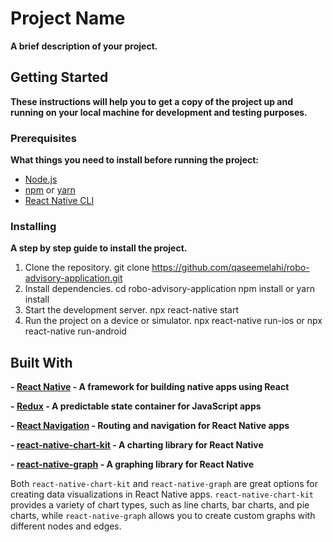 # Project Name

**A brief description of your project.**

## Getting Started

**These instructions will help you to get a copy of the project up and running on your local machine for development and testing purposes.**

### Prerequisites

**What things you need to install before running the project:**

- [Node.js](https://nodejs.org/)
- [npm](https://www.npmjs.com/) or [yarn](https://yarnpkg.com/)
- [React Native CLI](https://reactnative.dev/docs/environment-setup)

### Installing

**A step by step guide to install the project.**

1. Clone the repository.
git clone https://github.com/qaseemelahi/robo-advisory-application.git
2. Install dependencies.
cd robo-advisory-application
npm install or yarn install
3. Start the development server.
npx react-native start
4. Run the project on a device or simulator.
npx react-native run-ios or npx react-native run-android

## Built With

**- [React Native](https://reactnative.dev/) - A framework for building native apps using React**

**- [Redux](https://redux.js.org/) - A predictable state container for JavaScript apps**

**- [React Navigation](https://reactnavigation.org/) - Routing and navigation for React Native apps**

**- [react-native-chart-kit](https://github.com/indiespirit/react-native-chart-kit) - A charting library for React Native**

**- [react-native-graph](https://github.com/alex-melnyk/react-native-graph) - A graphing library for React Native**


Both `react-native-chart-kit` and `react-native-graph` are great options for creating data visualizations in React Native apps. `react-native-chart-kit` provides a variety of chart types, such as line charts, bar charts, and pie charts, while `react-native-graph` allows you to create custom graphs with different nodes and edges.

